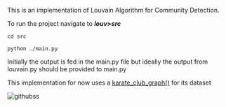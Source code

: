 This is an implementation of Louvain Algorithm for Community Detection.


To run the project navigate to **_louv>src_**

```
cd src
```


```
python ./main.py
```


Initially the output is fed in the main.py file but ideally the output from louvain.py should be provided to main.py


This implementation for now uses a [karate_club_graph()](https://networkx.org/documentation/stable/reference/generated/networkx.generators.social.karate_club_graph.html) for its dataset

![githubss](https://github.com/reyan1357/louvain_connect/assets/71934967/37eb0d11-5b14-4ffb-87d6-e990cbd4fa90)

